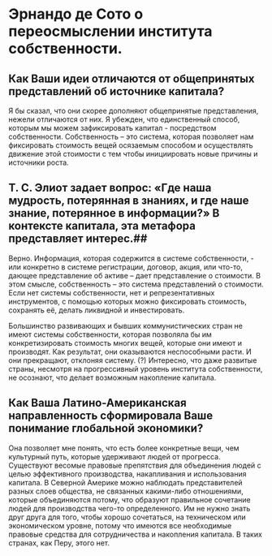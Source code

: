 # Эрнандо де Сото о переосмыслении института собственности. #

## Как Ваши идеи отличаются от общепринятых представлений об источнике капитала? ## 
	
Я бы сказал, что они скорее дополняют общепринятые представления, нежели отличаются от них. Я убежден, что единственный способ, которым мы можем зафиксировать капитал  -  посредством собственности. Собственность – это система, которая позволяет нам фиксировать стоимость вещей осязаемым способом и осуществлять движение этой стоимости с тем чтобы инициировать новые причины и источники роста. 

## Т. С. Элиот задает вопрос: «Где наша мудрость, потерянная в знаниях, и где наше знание, потерянное в информации?» В контексте капитала, эта метафора представляет интерес.##

Верно. Информация, которая содержится в системе собственности, - или конкретно в системе регистрации, договор, акция, или что-то, дающее представление об активе – дает представление о стоимости. В этом смысле, собственность – это система представлений о стоимости. Если нет системы собственности, нет и репрезентативных инструментов, с помощью которых можно фиксировать стоимость, сохранять её, делать ликвидной и инвестировать. 

Большинство развивающих и бывших коммунистических стран не имеют системы собственности, которая позволяла бы им конкретизировать стоимость многих вещей, которые они имеют и производят. Как результат, они оказываются неспособными расти.  И они прекращают, отклоняя систему. (?) Интересно, что даже развитые страны, несмотря на прогрессивный уровень института собственности, не осознают, что делает возможным накопление капитала.

## Как Ваша Латино-Американская направленность сформировала Ваше понимание глобальной экономики? ##
 
Она позволяет мне понять, что есть более конкретные вещи, чем культурный путь, которые  удерживают людей от прогресса. Существуют весомые правовые препятствия для объединения людей с целью эффективного производства, накапливания и использования капитала. В Северной Америке можно наблюдать представителей разных слоев общества, не связанных какими-либо отношениями, которые объединяются потому, что образуют правильное сочетание людей для производства чего-то определенного. Им не нужно знать друг друга для того, чтобы хорошо сочетаться, на техническом или экономическом уровне, потому что имеются все необходимые правовые средства для сотрудничества и накопления капитала. В таких странах, как Перу, этого нет.


